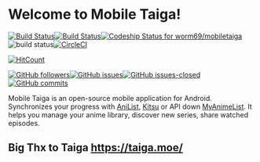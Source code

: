 # Welcome to Mobile Taiga!

[![Build Status](https://travis-ci.org/worm69/mobiletaiga.svg?branch=dev)](https://travis-ci.org/worm69/mobiletaiga)[![Build Status](https://app.bitrise.io/app/12ad3da7ea5d0726/status.svg?token=fiB7cLHNX91cw4DAd8dcNg&branch=dev)](https://app.bitrise.io/app/12ad3da7ea5d0726)[![Codeship Status for worm69/mobiletaiga](https://app.codeship.com/projects/ff636010-05f1-0137-c6b1-26c1dc1e6e4a/status?branch=dev)](/projects/325550)![build status](https://gitlab.com/worm69/mobiletaiga/badges/master/build.svg)[![CircleCI](https://circleci.com/gh/worm69/mobiletaiga/tree/dev.svg?style=svg)](https://circleci.com/gh/worm69/mobiletaiga/tree/dev)

[![HitCount](http://hits.dwyl.io/worm69/mobiletaiga.svg)](http://hits.dwyl.io/worm69/mobiletaiga)


[![GitHub followers](https://img.shields.io/github/followers/worm69.svg?style=social&label=Follow&maxAge=2592000)](https://github.com/worm69?tab=followers)[![GitHub issues](https://img.shields.io/github/issues/Naereen/StrapDown.js.svg)](https://GitHub.com/worm69/mobiletaiga/issues/)[![GitHub issues-closed](https://img.shields.io/github/issues-closed/Naereen/StrapDown.js.svg)](https://GitHub.com/worm69/mobiletaiga/issues?q=is%3Aissue+is%3Aclosed)[![GitHub commits](https://img.shields.io/github/commits-since/Naereen/StrapDown.js/v1.0.0.svg)](https://GitHub.com/worm69/mobiletaiga/commit/)


Mobile Taiga is an open-source mobile application for Android.  Synchronizes your progress with [AniList](https://anilist.co/), [Kitsu](https://kitsu.io/) or API down [MyAnimeList](https://myanimelist.net/). It helps you manage your anime library, discover new series, share watched episodes.

## Big Thx to Taiga https://taiga.moe/
